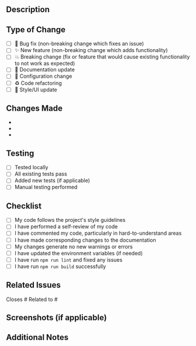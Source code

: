 ## Description

<!-- Describe your changes in detail -->

## Type of Change

<!-- Mark the relevant option with an "x" -->

- [ ] 🐛 Bug fix (non-breaking change which fixes an issue)
- [ ] ✨ New feature (non-breaking change which adds functionality)
- [ ] 💥 Breaking change (fix or feature that would cause existing functionality to not work as expected)
- [ ] 📝 Documentation update
- [ ] 🔧 Configuration change
- [ ] ♻️ Code refactoring
- [ ] 🎨 Style/UI update

## Changes Made

<!-- List the main changes -->

- 
- 
- 

## Testing

<!-- Describe how you tested your changes -->

- [ ] Tested locally
- [ ] All existing tests pass
- [ ] Added new tests (if applicable)
- [ ] Manual testing performed

## Checklist

<!-- Mark completed items with an "x" -->

- [ ] My code follows the project's style guidelines
- [ ] I have performed a self-review of my code
- [ ] I have commented my code, particularly in hard-to-understand areas
- [ ] I have made corresponding changes to the documentation
- [ ] My changes generate no new warnings or errors
- [ ] I have updated the environment variables (if needed)
- [ ] I have run `npm run lint` and fixed any issues
- [ ] I have run `npm run build` successfully

## Related Issues

<!-- Link any related issues -->

Closes #
Related to #

## Screenshots (if applicable)

<!-- Add screenshots to help explain your changes -->

## Additional Notes

<!-- Add any additional notes for reviewers -->

